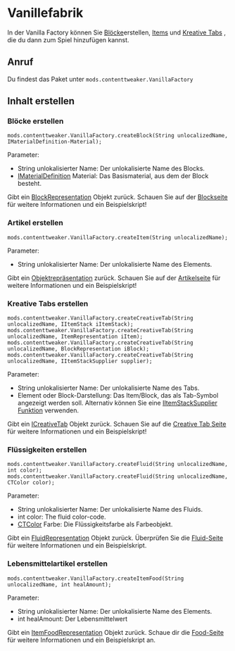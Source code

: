 # Vanillefabrik

In der Vanilla Factory können Sie [Blöcke](/Mods/ContentTweaker/Vanilla/Creatable_Content/Block/)erstellen, [Items](/Mods/ContentTweaker/Vanilla/Creatable_Content/Item/) und [Kreative Tabs](/Mods/ContentTweaker/Vanilla/Creatable_Content/Creative_Tab/) , die du dann zum Spiel hinzufügen kannst.

## Anruf

Du findest das Paket unter `mods.contenttweaker.VanillaFactory`

## Inhalt erstellen

### Blöcke erstellen

```zenscript
mods.contenttweaker.VanillaFactory.createBlock(String unlocalizedName, IMaterialDefinition-Material);
```

Parameter:

- String unlokalisierter Name: Der unlokalisierte Name des Blocks.
- [IMaterialDefinition](/Mods/ContentTweaker/Vanilla/Types/Block/IMaterialDefinition/) Material: Das Basismaterial, aus dem der Block besteht.

Gibt ein [BlockRepresentation](/Mods/ContentTweaker/Vanilla/Creatable_Content/Block/) Objekt zurück. Schauen Sie auf der [Blockseite](/Mods/ContentTweaker/Vanilla/Creatable_Content/Block/) für weitere Informationen und ein Beispielskript!

### Artikel erstellen

```zenscript
mods.contenttweaker.VanillaFactory.createItem(String unlocalizedName);
```

Parameter:

- String unlokalisierter Name: Der unlokalisierte Name des Elements.

Gibt ein [Objektrepräsentation](/Mods/ContentTweaker/Vanilla/Creatable_Content/Item/) zurück. Schauen Sie auf der [Artikelseite](/Mods/ContentTweaker/Vanilla/Creatable_Content/Item/) für weitere Informationen und ein Beispielskript!

### Kreative Tabs erstellen

```zenscript
mods.contenttweaker.VanillaFactory.createCreativeTab(String unlocalizedName, IItemStack iItemStack);
mods.contenttweaker.VanillaFactory.createCreativeTab(String unlocalizedName, ItemRepresentation iItem);
mods.contenttweaker.VanillaFactory.createCreativeTab(String unlocalizedName, BlockRepresentation iBlock);
mods.contenttweaker.VanillaFactory.createCreativeTab(String unlocalizedName, IItemStackSupplier supplier);
```

Parameter:

- String unlokalisierter Name: Der unlokalisierte Name des Tabs.
- Element oder Block-Darstellung: Das Item/Block, das als Tab-Symbol angezeigt werden soll. Alternativ können Sie eine [IItemStackSupplier Funktion](/Mods/ContentTweaker/Vanilla/Advanced_Functionality/Functions/IItemStackSupplier/) verwenden.

Gibt ein [ICreativeTab](/Mods/ContentTweaker/Vanilla/Creatable_Content/Creative_Tab/) Objekt zurück. Schauen Sie auf die [Creative Tab Seite](/Mods/ContentTweaker/Vanilla/Creatable_Content/Creative_Tab/) für weitere Informationen und ein Beispielskript!

### Flüssigkeiten erstellen

```zenscript
mods.contenttweaker.VanillaFactory.createFluid(String unlocalizedName, int color);
mods.contenttweaker.VanillaFactory.createFluid(String unlocalizedName, CTColor color);
```

Parameter:

- String unlokalisierter Name: Der unlokalisierte Name des Fluids.
- int color: The fluid color-code.
- [CTColor](/Mods/ContentTweaker/Vanilla/Types/Color/Color/) Farbe: Die Flüssigkeitsfarbe als Farbeobjekt.

Gibt ein [FluidRepresentation](/Mods/ContentTweaker/Vanilla/Creatable_Content/Fluid/) Objekt zurück. Überprüfen Sie die [Fluid-Seite](/Mods/ContentTweaker/Vanilla/Creatable_Content/Fluid/) für weitere Informationen und ein Beispielskript.

### Lebensmittelartikel erstellen

```zenscript
mods.contenttweaker.VanillaFactory.createItemFood(String unlocalizedName, int healAmount);
```

Parameter:

- String unlokalisierter Name: Der unlokalisierte Name des Elements.
- int healAmount: Der Lebensmittelwert

Gibt ein [ItemFoodRepresentation](/Mods/ContentTweaker/Vanilla/Creatable_Content/ItemFood/) Objekt zurück. Schaue dir die [Food-Seite](/Mods/ContentTweaker/Vanilla/Creatable_Content/ItemFood/) für weitere Informationen und ein Beispielskript an.
